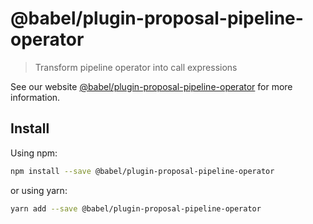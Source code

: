 # @babel/plugin-proposal-pipeline-operator

> Transform pipeline operator into call expressions

See our website [@babel/plugin-proposal-pipeline-operator](https://babeljs.io/docs/en/next/babel-plugin-proposal-pipeline-operator.html) for more information.

## Install

Using npm:

```sh
npm install --save @babel/plugin-proposal-pipeline-operator
```

or using yarn:

```sh
yarn add --save @babel/plugin-proposal-pipeline-operator
```
